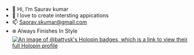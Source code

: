 - 👋 Hi, I’m Saurav kumar 
- 👀 I love to create intersting appications
- 📫 Saorav.skumar@gmail.com
- ❄️ Always Finishes In Style
[![An image of @battysk's Holopin badges, which is a link to view their full Holopin profile](https://holopin.me/battysk)](https://holopin.io/@battysk)
<!---
Batty-sk/Batty-sk is a ✨ special ✨ repository because its `README.md` (this file) appears on your GitHub profile.
You can click the Preview link to take a look at your changes.
--->
